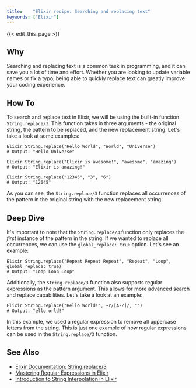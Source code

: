 ```yaml
---
title:    "Elixir recipe: Searching and replacing text"
keywords: ["Elixir"]
---
```


{{< edit_this_page >}}

## Why
Searching and replacing text is a common task in programming, and it can save you a lot of time and effort. Whether you are looking to update variable names or fix a typo, being able to quickly replace text can greatly improve your coding experience.

## How To
To search and replace text in Elixir, we will be using the built-in function `String.replace/3`. This function takes in three arguments - the original string, the pattern to be replaced, and the new replacement string. Let's take a look at some examples:

```
Elixir String.replace("Hello World", "World", "Universe")
# Output: "Hello Universe"

Elixir String.replace("Elixir is awesome!", "awesome", "amazing")
# Output: "Elixir is amazing!"

Elixir String.replace("12345", "3", "6")
# Output: "12645"
```

As you can see, the `String.replace/3` function replaces all occurrences of the pattern in the original string with the new replacement string.

## Deep Dive
It's important to note that the `String.replace/3` function only replaces the *first* instance of the pattern in the string. If we wanted to replace all occurrences, we can use the `global_replace: true` option. Let's see an example:

```
Elixir String.replace("Repeat Repeat Repeat", "Repeat", "Loop", global_replace: true)
# Output: "Loop Loop Loop"
```

Additionally, the `String.replace/3` function also supports regular expressions as the pattern argument. This allows for more advanced search and replace capabilities. Let's take a look at an example:

```
Elixir String.replace("Hello World!", ~r/[A-Z]/, "")
# Output: "ello orld!"
```

In this example, we used a regular expression to remove all uppercase letters from the string. This is just one example of how regular expressions can be used in the `String.replace/3` function.

## See Also
- [Elixir Documentation: String.replace/3](https://hexdocs.pm/elixir/String.html#replace/3)
- [Mastering Regular Expressions in Elixir](https://www.benjamintan.io/blog/2018/06/03/elixir-regular-expressions/)
- [Introduction to String Interpolation in Elixir](https://jkup.github.io/elixir-lang/string-interpolation-in-elixir/)